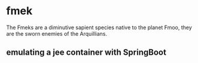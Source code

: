 # fmek
The Fmeks are a diminutive sapient species native to the planet Fmoo, they are the sworn enemies of the Arquillians.

<h2>emulating a jee container with SpringBoot</h2>
